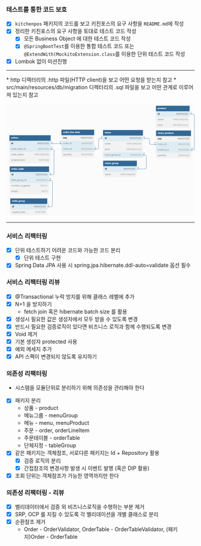 ### 테스트를 통한 코드 보호

* [x] `kitchenpos` 패키지의 코드를 보고 키친포스의 요구 사항을 `README.md`에 작성
* [x] 정리한 키친포스의 요구 사항을 토대로 테스트 코드 작성
  * [x] 모든 Business Object 에 대한 테스트 코드 작성
  * [x] `@SpringBootTest`를 이용한 통합 테스트 코드 또는<br> 
    `@ExtendWith(MockitoExtension.class`를 이용한 단위 테스트 코드 작성
* [x] Lombok 없이 미션진행
<hr>
* http 디렉터리의 .http 파일(HTTP client)을 보고 어떤 요청을 받는지 참고
* src/main/resources/db/migration 디렉터리의 .sql 파일을 보고 어떤 관계로 이루어져 있는지 참고

![img.png](img.png)
<hr>

### 서비스 리팩터링

* [x] 단위 테스트하기 어려운 코드와 가능한 코드 분리
  * [x] 단위 테스트 구현
* [x] Spring Data JPA 사용 시 spring.jpa.hibernate.ddl-auto=validate 옵션 필수

### 서비스 리팩터링 리뷰

* [x] @Transactional 누락 방지를 위해 클래스 레벨에 추가
* [x] N+1 을 방지하기
  * fetch join 혹은 hibernate batch size 를 활용
* [x] 생성시 필요한 값은 생성자에서 모두 받을 수 있도록 변경
* [x] 반드시 필요한 검증로직이 있다면 비즈니스 로직과 함께 수행되도록 변경
* [x] Void 제거
* [x] 기본 생성자 protected 사용
* [x] 예외 메세지 추가
* [x] API 스펙이 변경되지 않도록 유지하기

### 의존성 리팩터링
- 시스템을 모듈단위로 분리하기 위해 의존성을 관리해야 한다
* [x] 패키지 분리
  * 상품 - product
  * 메뉴그룹 - menuGroup
  * 메뉴 - menu, menuProduct
  * 주문 - order, orderLineItem
  * 주문테이블 - orderTable
  * 단체지정 - tableGroup
* [x] 같은 패키지는 객체참조, 서로다른 패키지는 Id + Repository 활용
  * [x] 검증 로직의 분리
  * [x] 간접참조의 변경사항 발생 시 이벤트 발행 (혹은 DIP 활용)
* [x] 조회 단위는 객체참조가 가능한 영역까지만 한다

### 의존성 리팩터링 - 리뷰
* [x] 벨리데이터에서 검증 외 비즈니스로직을 수행하는 부분 제거
* [x] SRP, OCP 를 지킬 수 있도록 각 벨리데이션을 개별 클래스로 분리
* [x] 순환참조 제거
  * Order - OrderValidator, OrderTable - OrderTableValidator, (패키지)Order - OrderTable


